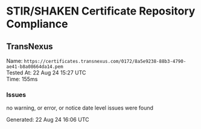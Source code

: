 # STIR/SHAKEN Certificate Repository Compliance

## TransNexus

Name: `https://certificates.transnexus.com/0172/8a5e9238-88b3-4790-ae41-b8a08664da14.pem`\
Tested At: 22 Aug 24 15:27 UTC\
Time: 155ms

### Issues

no warning, or error, or notice date level issues were found

Generated: 22 Aug 24 16:06 UTC